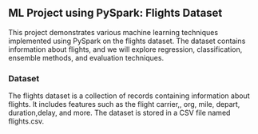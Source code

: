## ML Project using PySpark: Flights Dataset
This project demonstrates various machine learning techniques implemented using PySpark on the flights dataset. The dataset contains information about flights, and we will explore regression, classification, ensemble methods, and evaluation techniques.

### Dataset
The flights dataset is a collection of records containing information about flights. It includes features such as the flight carrier,, org, mile, depart, duration,delay, and more. The dataset is stored in a CSV file named flights.csv.


